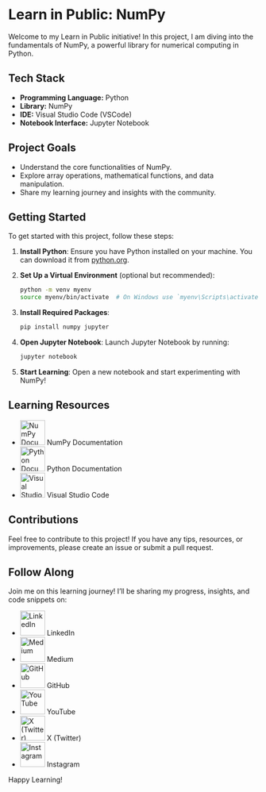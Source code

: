 # Learn in Public: NumPy

Welcome to my Learn in Public initiative! In this project, I am diving into the fundamentals of NumPy, a powerful library for numerical computing in Python.

## Tech Stack

- **Programming Language:** Python
- **Library:** NumPy
- **IDE:** Visual Studio Code (VSCode)
- **Notebook Interface:** Jupyter Notebook

## Project Goals

- Understand the core functionalities of NumPy.
- Explore array operations, mathematical functions, and data manipulation.
- Share my learning journey and insights with the community.

## Getting Started

To get started with this project, follow these steps:

1. **Install Python**: Ensure you have Python installed on your machine. You can download it from [python.org](https://www.python.org/downloads/).

2. **Set Up a Virtual Environment** (optional but recommended):
   ```bash
   python -m venv myenv
   source myenv/bin/activate  # On Windows use `myenv\Scripts\activate`
   ```

3. **Install Required Packages**:
   ```bash
   pip install numpy jupyter
   ```

4. **Open Jupyter Notebook**: Launch Jupyter Notebook by running:
   ```bash
   jupyter notebook
   ```

5. **Start Learning**: Open a new notebook and start experimenting with NumPy!

## Learning Resources

- <a href="https://numpy.org/doc/stable/"><img src="https://numpy.org/images/logos/numpylogo.svg" alt="NumPy Documentation" width="50" height="50"></a> NumPy Documentation
- <a href="https://docs.python.org/3/"><img src="https://www.python.org/community/logos/python-logo-master-v3-TM.png" alt="Python Documentation" width="50" height="50"></a> Python Documentation
- <a href="https://code.visualstudio.com/"><img src="https://code.visualstudio.com/assets/favicon.ico" alt="Visual Studio Code" width="50" height="50"></a> Visual Studio Code

## Contributions

Feel free to contribute to this project! If you have any tips, resources, or improvements, please create an issue or submit a pull request.

## Follow Along

Join me on this learning journey! I’ll be sharing my progress, insights, and code snippets on:

- <a href="https://www.linkedin.com/in/praveengk07/"><img src="https://upload.wikimedia.org/wikipedia/commons/0/01/LinkedIn_Logo.svg" alt="LinkedIn" width="50" height="50"></a> LinkedIn
- <a href="https://medium.com/@praveengk93"><img src="https://upload.wikimedia.org/wikipedia/commons/8/85/Medium_logo.svg" alt="Medium" width="50" height="50"></a> Medium
- <a href="https://github.com/praveengk1207"><img src="https://github.githubassets.com/images/modules/logos_page/GitHub-Mark.png" alt="GitHub" width="50" height="50"></a> GitHub
- <a href="https://www.youtube.com/@datavibes_gk"><img src="https://upload.wikimedia.org/wikipedia/commons/4/42/YouTube_icon_%282013-2017%29.png" alt="YouTube" width="50" height="50"></a> YouTube
- <a href="https://x.com/datavibes_gk?t=NHKsyXgorvhX0VQpFRO-qQ&s=08"><img src="https://upload.wikimedia.org/wikipedia/commons/6/60/Twitter_Logo_2021.svg" alt="X (Twitter)" width="50" height="50"></a> X (Twitter)
- <a href="https://www.instagram.com/datavibes.gk/"><img src="https://upload.wikimedia.org/wikipedia/commons/a/a5/Instagram_icon.png" alt="Instagram" width="50" height="50"></a> Instagram

Happy Learning!
